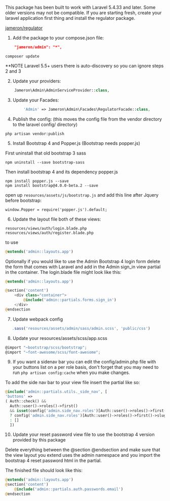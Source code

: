 This package has been built to work with Laravel 5.4.33 and later. Some older versions may not be compatible. If you are starting fresh, create your laravel application first thing and install the regulator package. 

[jameron/regulator](https://github.com/jameron/regulator)

1) Add the package to your compose.json file:

```json
    "jameron/admin": "*",
```

```
composer update
```

**NOTE  Laravel 5.5+ users there is auto-discovery so you can ignore steps 2 and 3

2) Update your providers:

```php
    Jameron\Admin\AdminServiceProvider::class,
```

3) Update your Facades:

```php
        'Admin' => Jameron\Admin\Facades\RegulatorFacade::class,
```

4) Publish the config: (this moves the config file from the vendor directory to the laravel config/ directory)

```
php artisan vendor:publish
```

5) Install Bootstrap 4 and Popper.js (Bootstrap needs popper.js)

First uninstall that old bootstrap 3 sass
```
npm uninstall --save bootstrap-sass
```

Then install bootstrap 4 and its dependency popper.js

```
npm install popper.js --save
npm install bootstrap@4.0.0-beta.2 --save
```

open up `resources/assets/js/bootstrap.js` and add this line <underline>after Jquery before bootstrap</underline>:

```window.Popper = require('popper.js').default;```


6) Update the layout file both of these views: 

```
resources/views/auth/login.blade.php
resources/views/auth/register.blade.php

```

to use 

```php
@extends('admin::layouts.app')
```

Optionally if you would like to use the Admin Bootstrap 4 login form delete the form that comes with Laravel and add in the Admin sign_in view partial in the container. The login.blade file might look like this:

```php
@extends('admin::layouts.app')

@section('content')
    <div class="container">
        @include('admin::partials.forms.sign_in')
    </div>
@endsection
```

7) Update webpack config

```javascript
   .sass('resources/assets/admin/sass/admin.scss', 'public/css')
```

8) Update your resources/assets/scss/app.scss

```javascript
@import "~bootstrap/scss/bootstrap";
@import "~font-awesome/scss/font-awesome";
```

9) If you want a sidenav bar you can edit the config/admin.php file with your buttons list on a per role basis, don't forget that you may need to run ```php artisan config:cache``` when you make changes.

To add the side nav bar to your view file insert the partial like so:

```php
@include('admin::partials.utils._side_nav', [
'buttons' => 
( Auth::check() && 
  Auth::user()->roles()->first() 
  && isset(config('admin.side_nav.roles')[Auth::user()->roles()->first()->slug]['buttons']) ) 
  ? config('admin.side_nav.roles')[Auth::user()->roles()->first()->slug]['buttons'] 
  : [] 
  ])
```

10) Update your reset password view file to use the bootstrap 4 version provided by this package

Delete everything between the @section @endsection and make sure that the view layout you extend uses the admin namespace and you import the bootstrap 4 reset password html in the partial.

The finished file should look like this:
```php
@extends('admin::layouts.app')
@section('content')
    @include('admin::partials.auth.passwords.email')
@endsection
```

